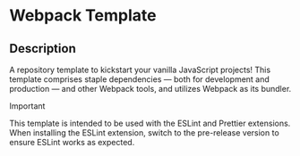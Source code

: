 # Webpack Template

## Description

A repository template to kickstart your vanilla JavaScript projects! This template comprises staple dependencies — both for development and production — and other Webpack tools, and utilizes Webpack as its bundler.

> [!IMPORTANT]
> This template is intended to be used with the ESLint and Prettier extensions. When installing the ESLint extension, switch to the pre-release version to ensure ESLint works as expected.
